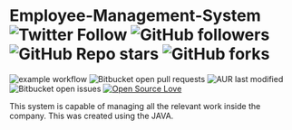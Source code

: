 # Employee-Management-System     <img alt="Twitter Follow" src="https://img.shields.io/twitter/follow/sadeepdilshan69?style=social"> <img alt="GitHub followers" src="https://img.shields.io/github/followers/sadeep654?style=social">  <img alt="GitHub Repo stars" src="https://img.shields.io/github/stars/sadeep654/Employee-Management-System?style=social"> <img alt="GitHub forks" src="https://img.shields.io/github/forks/sadeep654/Employee-Management-System?style=social">

![example workflow](https://github.com/github/docs/actions/workflows/main.yml/badge.svg) <img alt="Bitbucket open pull requests" src="https://img.shields.io/bitbucket/pr/sadeep654/Employee-Management-System"> <img alt="AUR last modified" src="https://img.shields.io/aur/last-modified/Employee-Management-System"> <img alt="Bitbucket open issues" src="https://img.shields.io/bitbucket/issues/sadeep654/Employee-Management-System"> [![Open Source Love](https://badges.frapsoft.com/os/v2/open-source.svg?v=103)](https://github.com/sadeep654/Employee-Management-System) 


This system is capable of managing all the relevant work inside the company. This was created using the JAVA.
